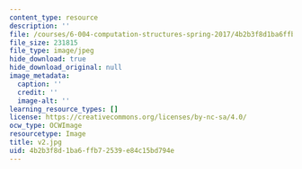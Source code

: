 ```yaml
---
content_type: resource
description: ''
file: /courses/6-004-computation-structures-spring-2017/4b2b3f8d1ba6ffb72539e84c15bd794e_v2.jpg
file_size: 231815
file_type: image/jpeg
hide_download: true
hide_download_original: null
image_metadata:
  caption: ''
  credit: ''
  image-alt: ''
learning_resource_types: []
license: https://creativecommons.org/licenses/by-nc-sa/4.0/
ocw_type: OCWImage
resourcetype: Image
title: v2.jpg
uid: 4b2b3f8d-1ba6-ffb7-2539-e84c15bd794e
---
```

